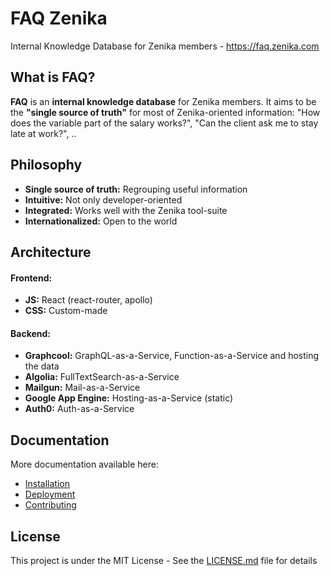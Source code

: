 # FAQ Zenika

Internal Knowledge Database for Zenika members - https://faq.zenika.com

## What is FAQ?

**FAQ** is an **internal knowledge database** for Zenika members. It aims to be the **"single source of truth"** for most of Zenika-oriented information: "How does the variable part of the salary works?", "Can the client ask me to stay late at work?", ..

## Philosophy

* **Single source of truth:** Regrouping useful information
* **Intuitive:** Not only developer-oriented
* **Integrated:** Works well with the Zenika tool-suite
* **Internationalized:** Open to the world

## Architecture

#### Frontend:

* **JS:** React (react-router, apollo)
* **CSS:** Custom-made

#### Backend:

* **Graphcool:** GraphQL-as-a-Service, Function-as-a-Service and hosting the data
* **Algolia:** FullTextSearch-as-a-Service
* **Mailgun:** Mail-as-a-Service
* **Google App Engine:** Hosting-as-a-Service (static)
* **Auth0:** Auth-as-a-Service

## Documentation

More documentation available here:

* [Installation](/docs/installation.md)
* [Deployment](docs/deployment.md)
* [Contributing](docs/contributing.md)

## License

This project is under the MIT License - See the [LICENSE.md](LICENSE.md) file for details
